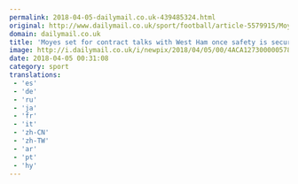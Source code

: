 ```yaml
---
permalink: 2018-04-05-dailymail.co.uk-439485324.html
original: http://www.dailymail.co.uk/sport/football/article-5579915/Moyes-set-contract-talks-West-Ham-safety-secured.html?ITO=1490&ns_mchannel=rss&ns_campaign=1490
domain: dailymail.co.uk
title: 'Moyes set for contract talks with West Ham once safety is secured'
image: http://i.dailymail.co.uk/i/newpix/2018/04/05/00/4ACA127300000578-0-image-a-9_1522884362477.jpg
date: 2018-04-05 00:31:08
category: sport
translations: 
 - 'es'
 - 'de'
 - 'ru'
 - 'ja'
 - 'fr'
 - 'it'
 - 'zh-CN'
 - 'zh-TW'
 - 'ar'
 - 'pt'
 - 'hy'
---
```



